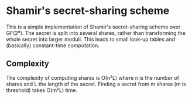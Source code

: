 # Shamir's secret-sharing scheme
This is a simple implementation of Shamir's secret-sharing scheme over GF(2⁸). The secret is split into several shares, rather than transforming the whole secret into larger moduli. This leads to small look-up tables and (basically) constant-time computation.

## Complexity

The complexity of computing shares is O(n²L) where n is the number of shares and L the length of the secret. Finding a secret from m shares (m is threshold) takes O(m²L) time.